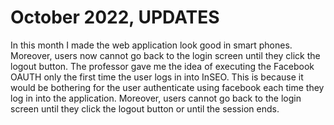 <h1>October 2022, UPDATES</h1>

In this month I made the web application look good in smart phones. Moreover, users now cannot go back to the login screen until they click the logout button. The professor gave me the idea of executing the Facebook OAUTH only the first time the user logs in into InSEO. This is because it would be bothering for the user authenticate using facebook each time they log in into the application. Moreover, users cannot go back to the login screen until they click the logout button or until the session ends. 
